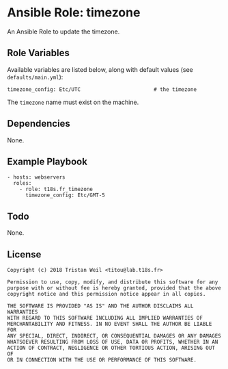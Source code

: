 # Ansible Role: timezone

An Ansible Role to update the timezone.

## Role Variables

Available variables are listed below, along with default values (see `defaults/main.yml`):

    timezone_config: Etc/UTC                        # the timezone

The `timezone` name must exist on the machine.

## Dependencies

None.

## Example Playbook

    - hosts: webservers
      roles:
        - role: t18s.fr_timezone
          timezone_config: Etc/GMT-5

## Todo

None.

## License

```
Copyright (c) 2018 Tristan Weil <titou@lab.t18s.fr>

Permission to use, copy, modify, and distribute this software for any
purpose with or without fee is hereby granted, provided that the above
copyright notice and this permission notice appear in all copies.

THE SOFTWARE IS PROVIDED "AS IS" AND THE AUTHOR DISCLAIMS ALL WARRANTIES
WITH REGARD TO THIS SOFTWARE INCLUDING ALL IMPLIED WARRANTIES OF
MERCHANTABILITY AND FITNESS. IN NO EVENT SHALL THE AUTHOR BE LIABLE FOR
ANY SPECIAL, DIRECT, INDIRECT, OR CONSEQUENTIAL DAMAGES OR ANY DAMAGES
WHATSOEVER RESULTING FROM LOSS OF USE, DATA OR PROFITS, WHETHER IN AN
ACTION OF CONTRACT, NEGLIGENCE OR OTHER TORTIOUS ACTION, ARISING OUT OF
OR IN CONNECTION WITH THE USE OR PERFORMANCE OF THIS SOFTWARE.
```
